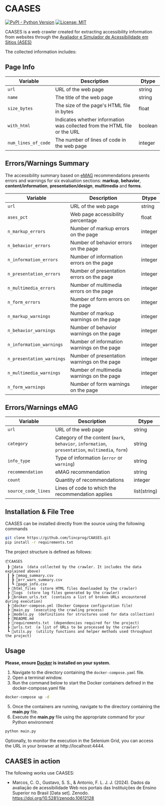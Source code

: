 # **CAASES**

[![PyPI - Python Version](https://img.shields.io/pypi/pyversions/Selenium)](https://www.python.org/downloads/)  [![License: MIT](https://img.shields.io/badge/License-MIT-red.svg)](https://www.gnu.org/licenses/mit)

CAASES is a web crawler created for extracting accessibility information from websites through the [Avaliador e Simulador de Acessibilidade em Sítios (ASES)](https://asesweb.governoeletronico.gov.br/)

The collected information includes:

## Page Info

|    Variable         | Description | Dtype |
|---------------------|-------------|-------|
| `url`               | URL of the web page	 | string |
| `name`              | The title of the web page | string |
| `size_bytes`        | The size of the page's HTML file in bytes | float |
| `with_html`         | Indicates whether information was collected from the HTML file or the URL | boolean |
| `num_lines_of_code` | The number of lines of code in the web page | integer |

## Errors/Warnings Summary

The accessibility summary based on [eMAG](https://emag.governoeletronico.gov.br/) recommendations presents errors and warnings for six evaluation sections: **markup**, **behavior**, **content/information**, **presentation/design**, **multimedia** and **forms**.

| Variable              | Description              | Dtype   |
|-----------------------|--------------------------|---------|
| `url`                 | URL of the web page	 | string |
| `ases_pct`            | Web page accessibility percentage | float |
| `n_markup_errors`     | Number of markup errors on the page | integer |
| `n_behavior_errors`   | Number of behavior errors on the page | integer |
| `n_information_errors`| Number of information errors on the page | integer |
| `n_presentation_errors`| Number of presentation errors on the page | integer |
| `n_multimedia_errors` | Number of multimedia errors on the page | integer |
| `n_form_errors`       | Number of form errors on the page | integer |
| `n_markup_warnings`   | Number of markup warnings on the page | integer |
| `n_behavior_warnings` | Number of behavior warnings on the page | integer |
| `n_information_warnings`| Number of information warnings on the page | integer |
| `n_presentation_warnings`| Number of presentation warnings on the page | integer |
| `n_multimedia_warnings` | Number of multimedia warnings on the page | integer |
| `n_form_warnings`     | Number of form warnings on the page | integer |

## Errors/Warnings eMAG

| Variable           | Description       | Dtype       |
|--------------------|-------------------|-------------|
| `url`              | URL of the web page	 | string |
| `category`         | Category of the content (`mark`, `behavior`, `information`, `presentation`, `multimedia`, `form`) | string |
| `info_type`        | Type of information (`error` or `warning`) | string |
| `recommendation`   | eMAG recommendation | string |
| `count`            | Quantity of recommendations | integer |
| `source_code_lines`| Lines of code to which the recommendation applies | list(string) |

## Installation & File Tree

CAASES can be installed directly from the source using the following commands

```bash
git clone https://github.com/lincprog/CAASES.git
pip install -r requirements.txt
```

The project structure is defined as follows:
```
📦CAASES
 ┣ 📂data  (data collected by the crawler. It includes the data explained above)
 ┃ ┣ 📜emag_summary.csv
 ┃ ┣ 📜err_warn_summary.csv
 ┃ ┗ 📜page_info.csv
 ┣ 📂html_files  (store HTML files downloaded by the crawler)
 ┣ 📂logs  (store log files generated by the crawler)
 ┣ 📜broken_urls.txt  (contains a list of broken URLs encountered during execution)
 ┣ 📜docker-compose.yml (Docker Compose configuration file)
 ┣ 📜main.py  (executing the crawling process)
 ┣ 📜models.py  (definitions for structures used for data collection)
 ┣ 📜README.md
 ┣ 📜requirements.txt  (dependencies required for the project)
 ┣ 📜urls.txt  (a list of URLs to be processed by the crawler)
 ┗ 📜utils.py  (utility functions and helper methods used throughout the project)
```

## Usage

**Please, ensure [Docker](https://www.docker.com/products/docker-desktop/) is installed on your system.**

1. Navigate to the directory containing the `docker-compose.yaml` file.
2. Open a terminal window.
4. Run the command below to start the Docker containers defined in the docker-compose.yaml file
```bash
docker-compose up -d
```
5. Once the containers are running, navigate to the directory containing the **main\.py** file.
6. Execute the **main\.py** file using the appropriate command for your Python environment
```bash
python main.py
```

Optionally, to monitor the execution in the Selenium Grid, you can access the URL in your browser at http://localhost:4444.

## CAASES in action

The following works use CAASES:

- Marcos, C. O., Gustavo, S. S., & Antonio, F. L. J. J. (2024). Dados da avaliação de acessibilidade Web nos portais das Instituições de Ensino Superior no Brasil [Data set]. Zenodo. https://doi.org/10.5281/zenodo.10612128